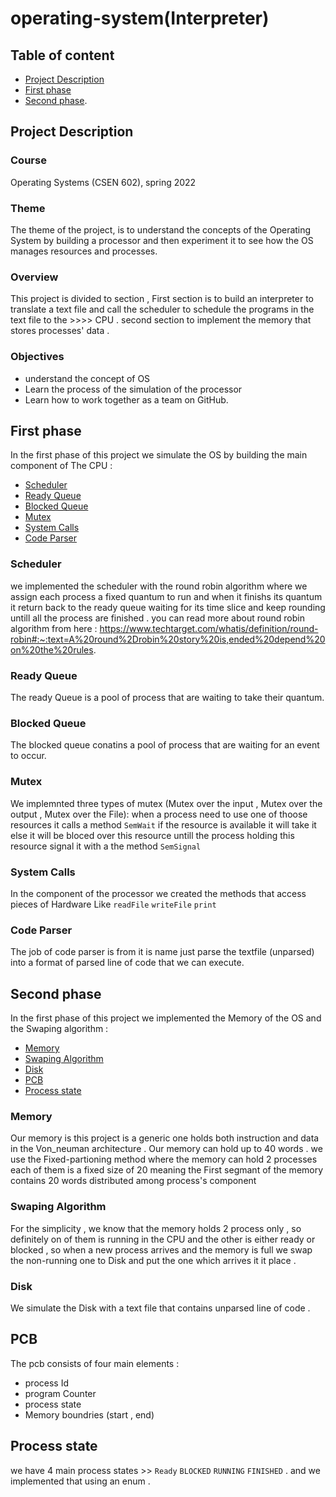 # operating-system(Interpreter)

## Table of content
- [Project Description](#project-description)
- [First phase](#First-phase)
- [Second phase](#Second-phase).



## Project Description

### Course 
Operating Systems (CSEN 602), spring 2022

### Theme
The theme of the project, is to understand the concepts of the Operating System  by building
a processor and then experiment it to see how the OS manages
resources and processes.

### Overview 
This project is divided to section , First section is to build an interpreter to translate a text file and call the scheduler to schedule the programs in the text file to the  >>>> CPU .
second section to implement the memory that stores processes' data .

### Objectives
- understand the concept of OS
- Learn the process of the simulation of the processor
- Learn how to work together as a team on GitHub.

## First phase
In the first phase of this project we simulate the OS by building the main component of The CPU :
- [Scheduler](##Scheduler)
- [Ready Queue](#Ready-Queue)
- [Blocked Queue](#Blocked-Queue)
- [Mutex](#Mutex)
- [System Calls](#System-Calls)
- [Code Parser](#Code-Parser)
 
### Scheduler 
we implemented the scheduler with the round robin algorithm where we assign each process a fixed quantum to run and when it finishs its quantum it return back to the ready queue waiting for its time slice and keep rounding untill all the process are finished .
    you can read more about round robin algorithm from here : https://www.techtarget.com/whatis/definition/round-robin#:~:text=A%20round%2Drobin%20story%20is,ended%20depend%20on%20the%20rules.    
### Ready Queue
The ready Queue is a pool of process that are waiting to take their quantum.
### Blocked Queue
The blocked queue conatins a pool of process that are waiting for an event to occur.
### Mutex
We implemnted three types of mutex (Mutex over the input , Mutex over the output , Mutex over the File):
when a process need to use one of thoose resources it calls a method ``` SemWait ``` if the resource is available it will take it else it will be bloced over this resource untill the process holding this resource signal it with a the method ``` SemSignal ```
### System Calls
In the component of the processor we created the methods that access pieces of Hardware Like ``` readFile ``` ``` writeFile ``` ``` print ```
### Code Parser
The job of code parser is from it is name  just parse the textfile (unparsed) into a format of parsed line of code that we can execute.
## Second phase
In the first phase of this project we implemented the Memory of the OS and the Swaping algorithm :
- [Memory](##Memory)
- [Swaping Algorithm](#Swaping-Algorithm)
- [Disk](#Disk)
- [PCB](#PCB)
- [Process state](#Process-state)
### Memory 
Our memory is this project is a generic one holds both instruction and data in the Von_neuman architecture .
Our memory can hold up to 40 words . we use the Fixed-partioning method where the memory can hold 2 processes each of them is a fixed size of 20 meaning 
the First segmant of the memory contains 20 words distributed among process's component 
### Swaping Algorithm 
For the simplicity , we know that the memory holds 2 process only , so definitely on of them is running in the CPU and the other is either ready or blocked , so when a new process arrives and the memory is full we swap the non-running one to Disk and put the one which arrives it it place .
### Disk 
We simulate the Disk with a text file that contains unparsed line of code .
## PCB 
The pcb consists of four main elements : 
- process Id
- program Counter
- process state
- Memory boundries (start , end)
## Process state 
we have 4 main process states >> ```Ready``` ```BLOCKED``` ```RUNNING``` ```FINISHED``` . 
and we implemented that using an enum .
